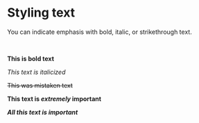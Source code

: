 # Styling text

You can indicate emphasis with bold, italic, or strikethrough text.

<br>

**This is bold text**

*This text is italicized*

~~This was mistaken text~~

**This text is _extremely_ important**

***All this text is important***
